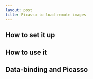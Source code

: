 ```yaml
---
layout: post
title: Picasso to load remote images
---
```




<!-- more -->

## How to set it up

## How to use it

## Data-binding and Picasso







 
